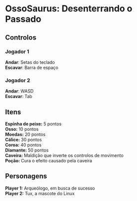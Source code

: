 # OssoSaurus: Desenterrando o Passado

## Controlos

### Jogador 1

**Andar**: Setas do teclado\
**Escavar**: Barra de espaço

### Jogador 2

**Andar**: WASD\
**Escavar**: Tab

## Itens

**Espinha de peixe:** 5 pontos\
**Osso:** 10 pontos\
**Moedas:** 20 pontos\
**Cálice:** 30 pontos\
**Coroa:** 40 pontos\
**Diamante:** 50 pontos\
**Caveira:** Maldição que inverte os controlos de movimento\
**Poção:** Cura o efeito causado pela caveira

## Personagens

**Player 1:** Arqueólogo, em busca de sucesso\
**Player 2:** Tux, a mascote do Linux
